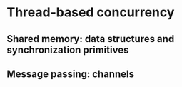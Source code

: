 # Thread-based concurrency

## Shared memory: data structures and synchronization primitives

## Message passing: channels